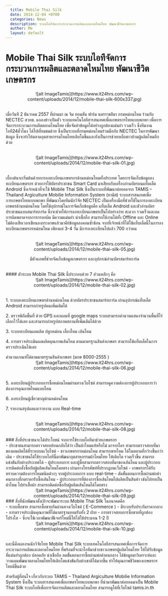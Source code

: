 ```yaml
---
  title: Mobile Thai Silk
  date: 2014-12-04 +0700		  
  categories: News		
  description: ระบบไอทีจัดการกระบวนการผลิตและตลาดไหมไทย พัฒนาชีวิตเกษตรกร
  author: Me		 
  layout: default
---
```


# Mobile Thai Silk ระบบไอทีจัดการกระบวนการผลิตและตลาดไหมไทย พัฒนาชีวิตเกษตรกร  

<div style="text-align:center" markdown="1">
![alt ImageTamis](https://www.it24hrs.com/wp-content/uploads/2014/12/mobile-thai-silk-600x337.jpg)
</div>
<br>
<p> เมื่อวันที 2 ธันวาคม 2557 ที่ผ่านมา ณ จิม ทอมสัน ฟาร์ม นครราชสีมา  กรมหม่อนไหม ร่วมกับ NECTEC สวทช. แถลงข่าวเปิดตัว ระบบเทคโนโลยีสารสนเทศเพื่อเกษตรกรไทยแบบพกพา เพื่อการจัดการกระบวนการผลิตตลาดไหมไทย เพื่อจัดทำข้อมูลได้อย่างถูกต้องแม่นยำ รวดเร็ว ซึ่งทีมงานไอที24ชั่วโมง ได้ไปเยี่ยมชมด้วย ซึ่งเป็นระบบที่กรมหม่อนไหมร่วมมือกับ NECTEC  ในการพัฒนาข้อมูล ซึ่งจะทำให้ตลาดอุตสาหกรรมไหมไทยเติบโตขึ้นและยังเป็นการช่วยเหลือชาวบ้านผู้ผลิตไหมอีกด้วย </p>     
<br>
<div style="text-align:center" markdown="1">
![alt ImageTamis](https://www.it24hrs.com/wp-content/uploads/2014/12/mobile-thai-silk-01.jpg)   
</div>
<br>
<p> เบื้องต้นจะเริ่มต้นด้วยการลงทะเบียนเกษตรกรด้านหม่อนไหมทั้งประเทศ  โดยการจัดเก็บข้อมูลลงทะเบียนเกษตรกร ด้วยการใช้บัตรประชาชน Smart Card มาเสียบกับเครื่องอ่านบัตรบนแท็บเล็ต Android ซึ่งเจ้าหน้าที่จะใช้ Mobile Thai Silk  ซึ่งเป็นระบบที่พัฒนาต่อยอดจาก  TAMIS – Thailand Argiculture Mobilie Information System (ทามิส) ระบบสารสนเทศเพื่อการเกษตรไทยแบบพกพา ที่พัฒนาโดยทีมนักวิจัย NECTEC  เป็นเครื่องมือที่ช่วยใช้ในการลงทะเบียนเกษตรด้านหม่อนไหม โดยใช้อุปกรณ์ในการจัดเก็บข้อมูลคือ แท็บเล็ต Android และตัวอ่านบัตรประชาชนแบบสมาร์ทการ์ด  ซึ่งจะช่วยให้การลงทะเบียนเกษตรเป็นไปอย่างง่าย สะดวก  รวดเร็วและลดการผิดพลาดจากการกรอกผิด มีความแม่นยำ น่าเชื่อถือ สามารถใช้งานได้ทั้ง Offline และ Online  ไม่ต้องเสียเวลาเขียนลงกระดาษแล้วมาคีย์ข้อมูลลงคอมซ้ำซ้อน จากที่เจ้าหน้าที่ได้ใช้แท็บเล็ตนี้ในการลงทะเบียนเกษตรกรหม่อนไหม เพียงแค่ 3-4 วัน มีการลงทะเบียนไปแล้ว 700 กว่าคน</p>  
<br>
<div style="text-align:center" markdown="1">
![alt ImageTamis](https://www.it24hrs.com/wp-content/uploads/2014/12/mobile-thai-silk-05.jpg)<br>
 <p>มีตัวแอพที่ช่วยจัดเก็บข้อมูลเกษตรกร และอุปกรณ์อ่านบัตรสมาร์ทการ์ด</p>
 </div>
<br>
#### ตัวระบบ Mobile Thai Silk นี้ประกอบด้วย 7 ส่วนหลักๆ คือ   
<br>
<div style="text-align:center" markdown="1">
![alt ImageTamis](https://www.it24hrs.com/wp-content/uploads/2014/12/mobile-thai-silk-02.jpg)
</div>
<br>  

<p> 1. ระบบลงทะเบียนเกษตรด้านหม่อนไหม ด้วยบัตรประชาชนสมาร์ทการ์ด ผ่านอุปกรณ์แท็บเล็ต Android  สามารถถ่ายรูปคนเพิ่มเติมได้ </p>

<p> 2. ตรวจพิกัดพื้นที่ ด้วย GPS และแผนที่ google maps ระบบสามารถคำนวนแสดงจำนวนพื้นที่ไร่ เลือกไว้ได้เลย  และสามารถถ่ายรูปสภาพสถานที่เพิ่มเติมได้ด้วย</p>

<p> 3. ระบบทะเบียนผลผลิต ปลูกหม่อน เลี้ยงไหม เส้นไหม</p>

<p> 4. การตรวจประเมินผลผลิตคุณภาพเส้นไหม ตามมาตรฐานสินค้าเกษตร สามารถใช้แท็บเล็ตในการตรวจประเมินได้เลย </p> คำนวนเกณฑ์ได้ตามมาตรฐานสินค้าเกษตร (มกษ 8000-2555 )  
<br>
<div style="text-align:center" markdown="1">
![alt ImageTamis](https://www.it24hrs.com/wp-content/uploads/2014/12/mobile-thai-silk-06.jpg)
</div>
<br>
<p> 5. ลงทะเบียนผู้ประกอบการซื้อหม่อนไหมผ่านทางเว็บไซต์ สามารถดูความต้องการผู้ประกอบการว่าต้องการคุณภาพไหมแบบไหน</p>

<p> 6. ลงทะเบียนผู้เชี่ยวชาญด้านหม่อนไหม</p>

<p> 7. รายงานสรุปผลและรายงาน  แบบ Real-time</p>  
<br>
<div style="text-align:center" markdown="1">
![alt ImageTamis](https://www.it24hrs.com/wp-content/uploads/2014/12/mobile-thai-silk-08.jpg)   
</div>
<br>
### สิ่งที่ประชาชนจะได้ประโยชน์ จากการใช้ระบบไอทีมาช่วยเกษตรกร
<br>
- ประชาชนสามารถตรวจสอบย้อนกลับได้ว่า เป็นผ้าไหมแท้หรือไม่ มาจากใคร สามารถตรวจสอบที่มาของผลผลิตได้ที่ระบบบนเว็บไซต์  
- ชาวเกษตรกรหม่อนไหม สามารถขายไหม ได้ในตลาดที่กว้างขึ้นกว่าเดิม
- ประชาชนได้ใช้ระบบไอทีนี้มาพัฒนาอุตสาหกรรมผ้าไหมไทย ให้เติบโต รวดเร็วขึ้น สามารถแข่งขันกับต่างประเทศได้
- ผู้ประกอบการ และผู้ซื้อสามารถตรวจสอบที่มาของเส้นไหม และผู้ประกอบการติดต่อสั่งซื้อกับผู้ผลิตเส้นไหมโดยตรง  ผ่านทางโทรศัพท์ที่ปรากฎบนเว็บไซต์
- เกษตรกรได้รับทราบความต้องการไหมชนิดต่างๆ จากผู้ประกอบการ แบบ real-time
- ตัดขั้นตอนการซื้อผ่านพ่อค้าคนกลางที่กดราคารับซื้อเส้นไหม
- ผู้ประกอบการที่ต้องการซื้อเส้นไหมไปผลิตเป็นสินค้า เช่นไปทอเป็นผ้าไหม ไปทำเสื้อผ้า สามารถติดต่อซื้อกับผู้ผลิตเส้นไหมได้โดยตรง
<br>
<div style="text-align:center" markdown="1">
![alt ImageTamis](https://www.it24hrs.com/wp-content/uploads/2014/12/mobile-thai-silk-09.jpg)   
</div>
</a>
###  สิ่งที่นักพัฒนาตั้งเป้าจะพัฒนาระบบ Mobile Thai Silk ในอนาคตคือ
<br>
- ระบบซื้อขาย สามารถซื้อขายกันผ่านทางเว็บไซต์ ( E-Commerce )
- มีระบบรับประกันราคากลาง
- การตรวจประเมินคุณภาพที่ได้มาตรฐานยอมรับทั้ง 2 ฝ่าย
- การตรวจสอบการซื้อขายที่ถูกต้องโปร่งใส
- ซึ่งจะใช้เวลาพัฒนาฟีเจอร์ใหม่นี้ให้ได้ใช้ประมาณ  1-2 ปี  
<br>
<div style="text-align:center" markdown="1">
![alt ImageTamis](https://www.it24hrs.com/wp-content/uploads/2014/12/mobile-thai-silk-10.jpg)
</div>
<br>
<p> และนี่คือผลงานนักวิจัยไทย Mobile Thai Silk ระบบเทคโนโลยีสารสนเทศเพื่อการจัดการกระบวนการผลิตและตลาดไหมไทย  ที่พร้อมที่จะนำไอทีมาช่วยชาวเกษตรผู้ผลิตไหมไทย ให้ได้รับข้อมูลที่แม่นยำถูกต้อง ปลอดภัย น่าเชือถือ ลดขั้นตอนการซื้อผ่านพ่อค้าคนกลาง ได้ข้อมูลมาวิเคราะห์และวางแผนพัฒนาตลาดไหมไทยให้เติบโตแข่งขันกับต่างชาติได้มากขึ้น ทำให้คุณภาพชีวิตของเกษตรกรไทยดีขึ้นด้วย</p>

<p> สำหรับผู้ที่สนใจ เกี่ยวกับระบบ  TAMIS – Thailand Argiculture Mobilie Information System ซึ่งเป็น ระบบสารสนเทศเพื่อเกษตรไทยแบบพกพา ที่นำมาพัฒนาต่อยอดมาเป็น Mobile Thai Silk  ระบบไอทีเพื่อการจัดการผลิตและตลาดไหมไทย สามารถดูได้ที่เว็บไซต์ tamis.in.th </p>
